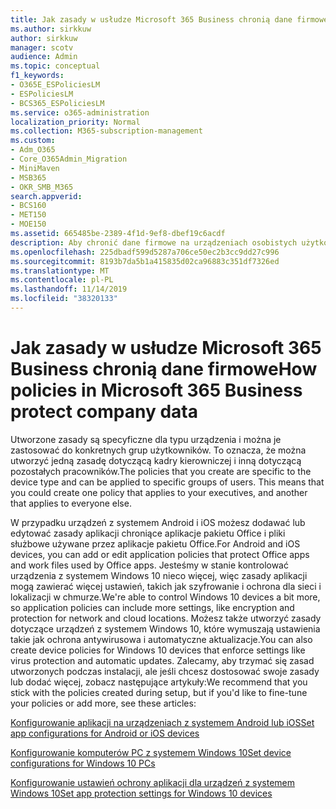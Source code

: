 ```yaml
---
title: Jak zasady w usłudze Microsoft 365 Business chronią dane firmowe
ms.author: sirkkuw
author: sirkkuw
manager: scotv
audience: Admin
ms.topic: conceptual
f1_keywords:
- O365E_ESPoliciesLM
- ESPoliciesLM
- BCS365_ESPoliciesLM
ms.service: o365-administration
localization_priority: Normal
ms.collection: M365-subscription-management
ms.custom:
- Adm_O365
- Core_O365Admin_Migration
- MiniMaven
- MSB365
- OKR_SMB_M365
search.appverid:
- BCS160
- MET150
- MOE150
ms.assetid: 665485be-2389-4f1d-9ef8-dbef19c6acdf
description: Aby chronić dane firmowe na urządzeniach osobistych użytkowników, użyj zasad, które są skierowane do określonych urządzeń i grup zabezpieczeń.
ms.openlocfilehash: 225dbadf599d5287a706ce50ec2b3cc9dd27c996
ms.sourcegitcommit: 8193b7da5b1a415835d02ca96883c351df7326ed
ms.translationtype: MT
ms.contentlocale: pl-PL
ms.lasthandoff: 11/14/2019
ms.locfileid: "38320133"
---
```

# <a name="how-policies-in-microsoft-365-business-protect-company-data"></a><span data-ttu-id="07396-103">Jak zasady w usłudze Microsoft 365 Business chronią dane firmowe</span><span class="sxs-lookup"><span data-stu-id="07396-103">How policies in Microsoft 365 Business protect company data</span></span>

<span data-ttu-id="07396-p101">Utworzone zasady są specyficzne dla typu urządzenia i można je zastosować do konkretnych grup użytkowników. To oznacza, że można utworzyć jedną zasadę dotyczącą kadry kierowniczej i inną dotyczącą pozostałych pracowników.</span><span class="sxs-lookup"><span data-stu-id="07396-p101">The policies that you create are specific to the device type and can be applied to specific groups of users. This means that you could create one policy that applies to your executives, and another that applies to everyone else.</span></span>
  
<span data-ttu-id="07396-106">W przypadku urządzeń z systemem Android i iOS możesz dodawać lub edytować zasady aplikacji chroniące aplikacje pakietu Office i pliki służbowe używane przez aplikacje pakietu Office.</span><span class="sxs-lookup"><span data-stu-id="07396-106">For Android and iOS devices, you can add or edit application policies that protect Office apps and work files used by Office apps.</span></span> <span data-ttu-id="07396-107">Jesteśmy w stanie kontrolować urządzenia z systemem Windows 10 nieco więcej, więc zasady aplikacji mogą zawierać więcej ustawień, takich jak szyfrowanie i ochrona dla sieci i lokalizacji w chmurze.</span><span class="sxs-lookup"><span data-stu-id="07396-107">We're able to control Windows 10 devices a bit more, so application policies can include more settings, like encryption and protection for network and cloud locations.</span></span> <span data-ttu-id="07396-108">Możesz także utworzyć zasady dotyczące urządzeń z systemem Windows 10, które wymuszają ustawienia takie jak ochrona antywirusowa i automatyczne aktualizacje.</span><span class="sxs-lookup"><span data-stu-id="07396-108">You can also create device policies for Windows 10 devices that enforce settings like virus protection and automatic updates.</span></span> <span data-ttu-id="07396-109">Zalecamy, aby trzymać się zasad utworzonych podczas instalacji, ale jeśli chcesz dostosować swoje zasady lub dodać więcej, zobacz następujące artykuły:</span><span class="sxs-lookup"><span data-stu-id="07396-109">We recommend that you stick with the policies created during setup, but if you'd like to fine-tune your policies or add more, see these articles:</span></span>
  
[<span data-ttu-id="07396-110">Konfigurowanie aplikacji na urządzeniach z systemem Android lub iOS</span><span class="sxs-lookup"><span data-stu-id="07396-110">Set app configurations for Android or iOS devices</span></span>](app-protection-settings-for-android-and-ios.md)
  
[<span data-ttu-id="07396-111">Konfigurowanie komputerów PC z systemem Windows 10</span><span class="sxs-lookup"><span data-stu-id="07396-111">Set device configurations for Windows 10 PCs</span></span>](protection-settings-for-windows-10-pcs.md)
  
[<span data-ttu-id="07396-112">Konfigurowanie ustawień ochrony aplikacji dla urządzeń z systemem Windows 10</span><span class="sxs-lookup"><span data-stu-id="07396-112">Set app protection settings for Windows 10 devices</span></span>](protection-settings-for-windows-10-devices.md)
  

